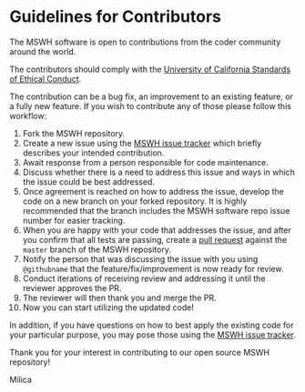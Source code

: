 # Guidelines for Contributors

The MSWH software is open to contributions from the coder community around the world. 

The contributors should comply with the 
[University of California Standards of Ethical Conduct](https://policy.ucop.edu/doc/1100172/EthicalValuesandConduct).

The contribution can be a bug fix, an improvement to an existing feature, or a fully new feature. If you wish to contribute any of those please follow this workflow:

1. Fork the MSWH repository.
1. Create a new issue using the [MSWH issue tracker](https://github.com/LBNL-ETA/MSWH/issues) which briefly describes your intended contribution.
1. Await response from a person responsible for code maintenance.
1. Discuss whether there is a need to address this issue and ways in which the issue could be best addressed.
1. Once agreement is reached on how to address the issue, develop the code on a new branch on your forked repository. It is highly recommended that the branch includes the MSWH software repo issue number for easier tracking.
1. When you are happy with your code that addresses the issue, and after you confirm that all tests are passing, create a [pull request](https://github.com/LBNL-ETA/MSWH/compare) against the `master` branch of the MSWH repository.
1. Notify the person that was discussing the issue with you using `@githubname` that the feature/fix/improvement is now ready for review.
1. Conduct iterations of receiving review and addressing it until the reviewer approves the PR.
1. The reviewer will then thank you and merge the PR.
1. Now you can start utilizing the updated code!

In addition, if you have questions on how to best apply the existing code for your particular purpose, you may pose those using the [MSWH issue tracker](https://github.com/LBNL-ETA/MSWH/issues).

Thank you for your interest in contributing to our open source MSWH repository!

Milica
